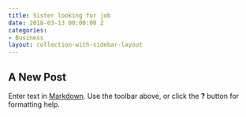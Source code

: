 ```yaml
---
title: Sister looking for job
date: 2018-03-13 00:00:00 Z
categories:
- Business
layout: collection-with-sidebar-layout
---
```


## A New Post

Enter text in [Markdown](http://daringfireball.net/projects/markdown/). Use the toolbar above, or click the **?** button for formatting help.
